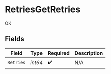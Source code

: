 # RetriesGetRetries

OK


## Fields

| Field              | Type               | Required           | Description        |
| ------------------ | ------------------ | ------------------ | ------------------ |
| `Retries`          | *int64*            | :heavy_check_mark: | N/A                |